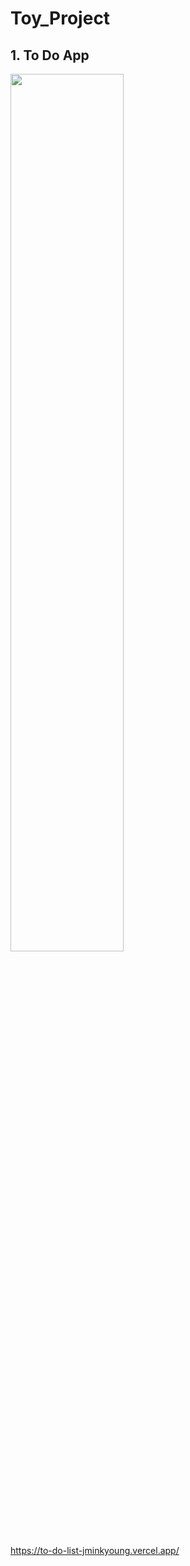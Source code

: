 # Toy_Project

## 1. To Do App

<img src = "https://user-images.githubusercontent.com/37430920/127617959-b7b77b2c-52e2-46b8-b723-d929955657f8.PNG" width="60%" height="60%">

https://to-do-list-jminkyoung.vercel.app/
